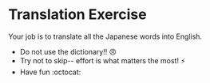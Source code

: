 # Translation Exercise
Your job is to translate all the Japanese words into English.
- Do not use the dictionary!! :angry:
- Try not to skip-- effort is what matters the most! :zap:
- Have fun :octocat:
